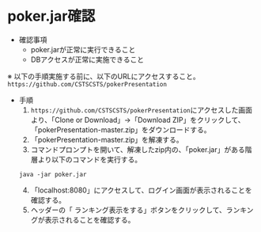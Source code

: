 poker.jar確認
=========================
- 確認事項
  - poker.jarが正常に実行できること
  - DBアクセスが正常に実施できること
  
※ 以下の手順実施する前に、以下のURLにアクセスすること。
`https://github.com/CSTSCSTS/pokerPresentation`
- 手順
  1. `https://github.com/CSTSCSTS/pokerPresentation`にアクセスした画面より、「Clone or Download」→「Download ZIP」をクリックして、「pokerPresentation-master.zip」をダウンロードする。
  2. 「pokerPresentation-master.zip」を解凍する。
  3. コマンドプロンプトを開いて、解凍したzip内の、「poker.jar」がある階層より以下のコマンドを実行する。
  ```
  java -jar poker.jar
  ```
  4. 「localhost:8080」にアクセスして、ログイン画面が表示されることを確認する。
  5. ヘッダーの「 ランキング表示をする」ボタンをクリックして、ランキングが表示されることを確認する。
